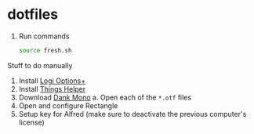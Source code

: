 # dotfiles

1. Run commands

   ```bash
   source fresh.sh
   ```

Stuff to do manually

1. Install [Logi Options+](https://www.logitech.com/en-us/software/logi-options-plus.html#customization-app-download)
1. Install [Things Helper](https://culturedcode.com/things/mac/help/things-sandboxing-helper-things3/)
1. Download [Dank Mono](https://app.gumroad.com/d/3e20027692193b28190488bbd8cf0f1f)
   a. Open each of the `*.otf` files
1. Open and configure Rectangle
1. Setup key for Alfred (make sure to deactivate the previous computer's license)
